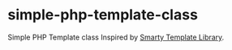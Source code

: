# simple-php-template-class
Simple PHP Template class Inspired by [Smarty Template Library](https://github.com/smarty-php/smarty).
